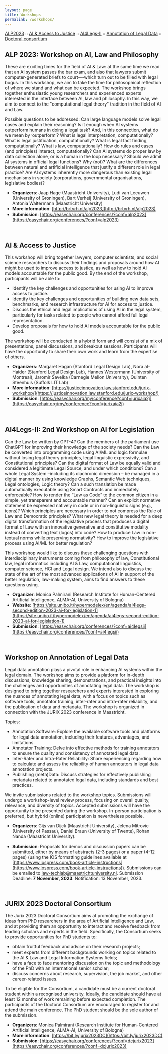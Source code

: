 ```yaml
---
layout: page
title: Workshops
permalink: /workshops/
---
```


[ALP2023](#alp-2023-workshop-on-ai-law-and-philosophy) :: [AI & Access to Justice](#ai--access-to-justice) :: [AI4Legs-II](#ai4legs-ii-2nd-workshop-on-ai-for-legislation) :: [Annotation of Legal Data](#workshop-on-annotation-of-legal-data) :: [Doctoral consortium](#jurix-2023-doctoral-consortium) 

## ALP 2023: Workshop on AI, Law and Philosophy

These are exciting times for the field of AI & Law: at the same time we read that an AI system passes the bar exam, and also that lawyers submit computer-generated briefs to court---which turn out to be filled with legal bogus. In this workshop, we aim to take the time for philosophical reflection of where we stand and what can be expected. The workshop brings together enthusiastic young researchers and experienced experts interested in the interface between AI, law and philosophy. In this way, we aim to connect to the "computational legal theory" tradition in the field of AI and Law. 

Possible questions to be addressed: Can large language models solve legal cases and explain their reasoning? Is it enough when AI systems outperform humans in doing a legal task? And, in this connection, what do we mean by ‘outperform’? What is legal interpretation, computationally? What is legal justification, computationally? What is legal fact finding, computationally? What is law, computationally? How do rules and cases (and principles) interact, computationally? Can AI systems do proper law by data collection alone, or is a human in the loop necessary? Should we admit AI systems in official legal functions? Why (not)? What are the differences between natural and artificial intelligence that justify a different role in legal practice? Are AI systems inherently more dangerous than existing legal mechanisms in society (corporations, governmental organisations, legislative bodies)? 

- **Organizers**: Jaap Hage (Maastricht University), Ludi van Leeuwen (University of Groningen), Bart Verheij (University of Groningen), Antonia Waltermann (Maastricht University)
- **More information**: [http://brtvrh.nl/alp2023](http://brtvrh.nl/alp2023)
- **Submission**: [https://easychair.org/conferences/?conf=alp2023](https://easychair.org/conferences/?conf=alp2023)

<br/>

## AI & Access to Justice

This workshop will bring together lawyers, computer scientists, and social science researchers to discuss their findings and proposals around how AI might be used to improve access to justice, as well as how to hold AI models accountable for the public good. By the end of the workshop, participants will be able to:

- Identify the key challenges and opportunities for using AI to improve access to justice.
- Identify the key challenges and opportunities of building new data sets, benchmarks,
and research infrastructure for AI for access to justice.
- Discuss the ethical and legal implications of using AI in the legal system, particularly for
tasks related to people who cannot afford full legal representation.
- Develop proposals for how to hold AI models accountable for the public good.

The workshop will be conducted in a hybrid form and will consist of a mix of presentations, panel discussions, and breakout sessions. Participants will have the opportunity to share their own work and learn from the expertise of others.

- **Organizers**: Margaret Hagan (Stanford Legal Design Lab), Nora al-Haider (Stanford Legal Design Lab), Hannes Westermann (University of Montreal), Jaromir Savelka (Carnegie Mellon University), Quinten Steenhuis (Suffolk LIT Lab)
- **More information**: [https://justiceinnovation.law.stanford.edu/jurix-workshop/](https://justiceinnovation.law.stanford.edu/jurix-workshop/)
- **Submission**: [https://easychair.org/my/conference?conf=jurixaia2j](https://easychair.org/my/conference?conf=jurixaia2j)

<br/>

## AI4Legs-II: 2nd Workshop on AI for Legislation

Can the Law be written by GPT-4? Can the members of the parliament use ChatGPT for improving their knowledge of the society needs? Can the Law be converted into programming code using AI/ML and logic formulae without losing legal theory principles, legal linguistic expressivity, and Constitutional principles? Can the digital format of Law be equally valid and considered a legitimate Legal Source, and under which conditions? Can a whole Legal System –including its diachronic dimension – be managed in a digital manner by using knowledge Graphs, Semantic Web techniques, Legal ontologies, Logic theory? Can a such translation be made automatically executable using Smart Contracts and immediately enforceable? How to render the “Law as Code” to the common citizen in a simple, yet transparent and accountable manner? Can an explicit normative statement be expressed natively in code or in non-linguistic signs (e.g., icons)? Which principles are necessary in order to not compress the Rule of Law and Democratic principles? What new legal theory is needed for a deep digital transformation of the legislative process that produces a digital format of Law with an innovative generative and constitutive modality instead of converting text (logos) into code? How to produce Law in non-textual norms while preserving normativity? How to improve the legislative process using AI/ML for better regulation?

This workshop would like to discuss these challenging questions with interdisciplinary instruments coming from philosophy of law, Constitutional law, legal informatics including AI & Law, computational linguistics, computer science, HCI and Legal design. We intend also to discuss the state of the art of the most advanced applications of AI in support of the better regulation, law-making system, aims to find answers to these questions using.

- **Organizer**: Monica Palmirani (Research Institute for Human-Centered Artificial Intelligence, ALMA-AI, University of Bologna)
- **Website**: [https://site.unibo.it/hypermodelex/en/agenda/ai4legs-second-edition-2023-ai-for-legislation-1](https://site.unibo.it/hypermodelex/en/agenda/ai4legs-second-edition-2023-ai-for-legislation-1)
- **Submission**: [https://easychair.org/conferences/?conf=ai4legsii](https://easychair.org/conferences/?conf=ai4legsii)

<br/>

## Workshop on Annotation of Legal Data

Legal data annotation plays a pivotal role in enhancing AI systems within the legal domain. The workshop aims to provide a platform for in-depth discussions, knowledge sharing, demonstrations, and practical insights into the challenges and opportunities of annotating legal data. The workshop is designed to bring together researchers and experts interested in exploring the nuances of annotating legal data, with a focus on topics such as software tools, annotator training, inter-rater and intra-rater reliability, and the publication of data and metadata. The workshop is organized in connection with the JURIX 2023 conference in Maastricht.

Topics:

- Annotation Software: Explore the available software tools and platforms for legal data annotation, including their features, advantages, and limitations.
- Annotator Training: Delve into effective methods for training annotators to ensure the quality and consistency of annotated legal data.
- Inter-Rater and Intra-Rater Reliability: Share experiencing regarding how to calculate and assess the reliability of human annotators in legal data annotation projects.
- Publishing (meta)Data: Discuss strategies for effectively publishing metadata related to annotated legal data, including standards and best practices.
  
We invite submissions related to the workshop topics. Submissions will undergo a workshop-level review process, focusing on overall quality, relevance, and diversity of topics. Accepted submissions will have the opportunity to be presented during the workshop. In-person participation is preferred, but hybrid (online) participation is nevertheless possible.

- **Organizers**: Gijs van Dijck (Maastricht University), Jelena Mitrovic (University of Passau), Daniel Braun (University of Twente), Rohan Nanda (Maastricht University).

- **Submission**: Proposals for demos and discussion papers can be submitted, either by means of abstracts (2-3 pages) or a paper (4-12 pages) (using the IOS formatting guidelines available at [https://www.iospress.com/book-article-instructions](https://www.iospress.com/book-article-instructions)).
Submissions can be emailed to [law-techlab@maastrichtuniversity.nl](mailto:law-techlab@maastrichtuniversity.nl). Submission Deadline: **7 November, 2023**. Notification: 13 November, 2023.

<br/>

## JURIX 2023 Doctoral Consortium

The Jurix 2023 Doctoral Consortium aims at promoting the exchange of ideas from PhD researchers in the area of Artificial Intelligence and Law, and at providing them an opportunity to interact and receive feedback from leading scholars and experts in the field. Specifically, the Consortium seeks to provide opportunities for PhD students to:
- obtain fruitful feedback and advice on their research projects;
- meet experts from different backgrounds working on topics related to the AI & Law and Legal Information Systems fields;
- have a face to face mentoring discussion on the topic and methodology of the PhD with an international senior scholar;
- discuss concerns about research, supervision, the job market, and other career-related issues.

To be eligible for the Consortium, a candidate must be a current doctoral student within a recognised university. Ideally, the candidate should have at least 12 months of work remaining before expected completion. The participants of the Doctoral Consortium are encouraged to register for and attend the main conference. The PhD student should be the sole author of the submission.

- **Organizers**: Monica Palmirani (Research Institute for Human-Centered Artificial Intelligence, ALMA-AI, University of Bologna)
- **More information**: [https://bit.ly/jurix2023DC](https://bit.ly/jurix2023DC)
- **Submission**: [https://easychair.org/conferences/?conf=dcjurix2023](https://easychair.org/conferences/?conf=dcjurix2023)
